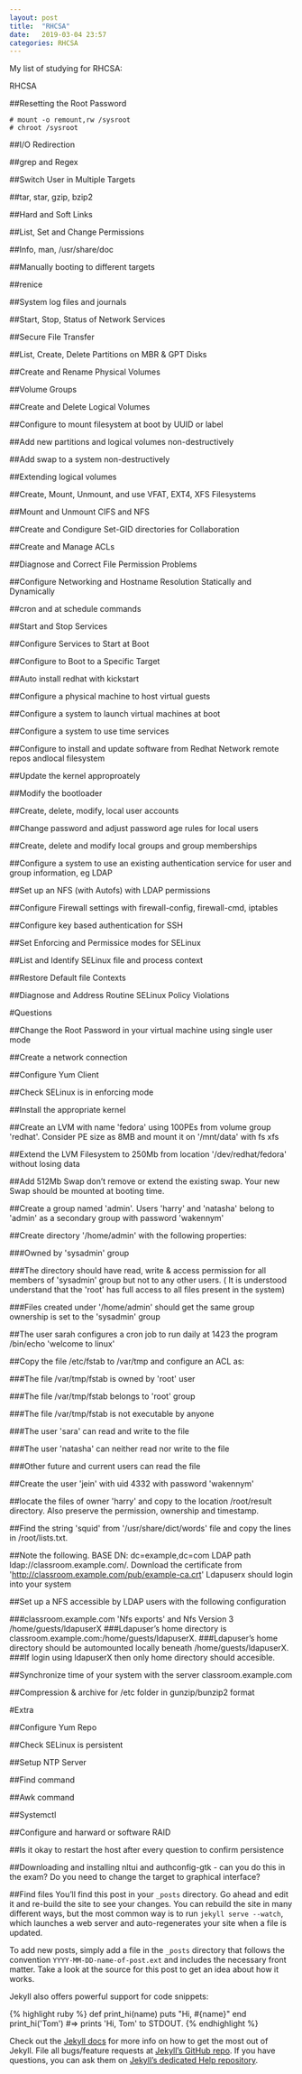 ```yaml
---
layout: post
title:  "RHCSA"
date:   2019-03-04 23:57
categories: RHCSA
---
```


My list of studying for RHCSA:


RHCSA 

##Resetting the Root Password
```shell
# mount -o remount,rw /sysroot
# chroot /sysroot
```


##I/O Redirection

##grep and Regex

##Switch User in Multiple Targets

##tar, star, gzip, bzip2

##Hard and Soft Links

##List, Set and Change Permissions

##Info, man, /usr/share/doc


##Manually booting to different targets

##renice

##System log files and journals

##Start, Stop, Status of Network Services

##Secure File Transfer 



##List, Create, Delete Partitions on MBR & GPT Disks

##Create and Rename Physical Volumes

##Volume Groups

##Create and Delete Logical Volumes

##Configure to mount filesystem at boot by UUID or label

##Add new partitions and logical volumes non-destructively

##Add swap to a system non-destructively

##Extending logical volumes



##Create, Mount, Unmount, and use VFAT, EXT4, XFS Filesystems

##Mount and Unmount CIFS and NFS

##Create and Condigure Set-GID directories for Collaboration

##Create and Manage ACLs

##Diagnose and Correct File Permission Problems

##Configure Networking and Hostname Resolution Statically and Dynamically

##cron and at schedule commands

##Start and Stop Services

##Configure Services to Start at Boot

##Configure to Boot to a Specific Target

##Auto install redhat with kickstart

##Configure a physical machine to host virtual guests

##Configure a system to launch virtual machines at boot

##Configure a system to use time services

##Configure to install and update software from Redhat Network remote repos andlocal filesystem

##Update the kernel approproately

##Modify the bootloader





##Create, delete, modify, local user accounts

##Change password and adjust password age rules for local users

##Create, delete and modify local groups and group memberships

##Configure a system to use an existing authentication service for user and group information, eg LDAP

##Set up an NFS (with Autofs) with LDAP permissions



##Configure Firewall settings with firewall-config, firewall-cmd, iptables

##Configure key based authentication for SSH

##Set Enforcing and Permissice modes for SELinux

##List and Identify SELinux file and process context

##Restore Default file Contexts

##Diagnose and Address Routine SELinux Policy Violations


#Questions

##Change the Root Password in your virtual machine using single user mode

##Create a network connection

##Configure Yum Client

##Check SELinux is in enforcing mode

##Install the appropriate kernel

##Create an LVM with name 'fedora' using 100PEs from volume group 'redhat'. Consider PE size as 8MB and mount it on '/mnt/data' with fs xfs

##Extend the LVM Filesystem to 250Mb from location '/dev/redhat/fedora' without losing data

##Add 512Mb Swap don’t remove or extend the existing swap. Your new Swap should be mounted at booting time.

##Create a group named 'admin'. Users 'harry' and 'natasha' belong to 'admin' as a secondary group with password 'wakennym'

##Create directory '/home/admin' with the following properties:

###Owned by 'sysadmin' group

###The directory should have read, write & access permission for all members of 'sysadmin' group but not to any other users. ( It is understood understand that the 'root' has full access to all files present in the system)

###Files created under '/home/admin' should get the same group ownership is set to the 'sysadmin' group

##The user sarah configures a cron job to run daily at 1423 the program /bin/echo 'welcome to linux'

##Copy the file /etc/fstab to /var/tmp and configure an ACL as:

###The file /var/tmp/fstab is owned by 'root' user

###The file /var/tmp/fstab belongs to 'root' group

###The file /var/tmp/fstab is not executable by anyone

###The user 'sara' can read and write to the file

###The user 'natasha' can neither read nor write to the file

###Other future and current users can read the file

##Create the user 'jein' with uid 4332 with password 'wakennym'

##locate the files of owner 'harry' and copy to the location /root/result directory. Also preserve the permission, ownership and timestamp.

##Find the string 'squid' from '/usr/share/dict/words' file and copy the lines in /root/lists.txt.

##Note the following. BASE DN: dc=example,dc=com LDAP path ldap://classroom.example.com/. Download the certificate from 'http://classroom.example.com/pub/example-ca.crt' Ldapuserx should login into your system

##Set up a NFS accessible by LDAP users with the following configuration

###classroom.example.com 'Nfs exports' and Nfs Version 3 /home/guests/ldapuserX
###Ldapuser’s home directory is classroom.example.com:/home/guests/ldapuserX.
###Ldapuser’s home directory should be automounted locally beneath /home/guests/ldapuserX.
###If login  using ldapuserX then only home directory should accesible.

##Synchronize time of your system with the server classroom.example.com

##Compression & archive for /etc folder in gunzip/bunzip2 format



#Extra

##Configure Yum Repo

##Check SELinux is persistent

##Setup NTP Server

##Find command

##Awk command

##Systemctl

##Configure and harward or software RAID

##Is it okay to restart the host after every question to confirm persistence

##Downloading and installing nltui and authconfig-gtk - can you do this in the exam? Do you need to change the target to graphical interface?



##Find files 
You’ll find this post in your `_posts` directory. Go ahead and edit it and re-build the site to see your changes. You can rebuild the site in many different ways, but the most common way is to run `jekyll serve --watch`, which launches a web server and auto-regenerates your site when a file is updated.

To add new posts, simply add a file in the `_posts` directory that follows the convention `YYYY-MM-DD-name-of-post.ext` and includes the necessary front matter. Take a look at the source for this post to get an idea about how it works.

Jekyll also offers powerful support for code snippets:

{% highlight ruby %}
def print_hi(name)
  puts "Hi, #{name}"
end
print_hi('Tom')
#=> prints 'Hi, Tom' to STDOUT.
{% endhighlight %}

Check out the [Jekyll docs][jekyll] for more info on how to get the most out of Jekyll. File all bugs/feature requests at [Jekyll’s GitHub repo][jekyll-gh]. If you have questions, you can ask them on [Jekyll’s dedicated Help repository][jekyll-help].

[jekyll]:      http://jekyllrb.com
[jekyll-gh]:   https://github.com/jekyll/jekyll
[jekyll-help]: https://github.com/jekyll/jekyll-help
